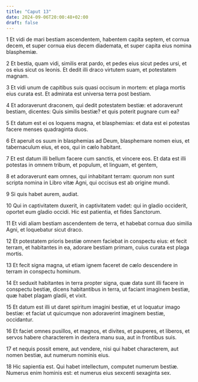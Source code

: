 ```yaml
---
title: "Caput 13"
date: 2024-09-06T20:00:48+02:00
draft: false
---
```



1 Et vidi de mari bestiam ascendentem, habentem capita septem, et cornua decem, et super cornua eius decem diademata, et super capita eius nomina blasphemiæ.

2 Et bestia, quam vidi, similis erat pardo, et pedes eius sicut pedes ursi, et os eius sicut os leonis. Et dedit illi draco virtutem suam, et potestatem magnam.

3 Et vidi unum de capitibus suis quasi occisum in mortem: et plaga mortis eius curata est. Et admirata est universa terra post bestiam.

4 Et adoraverunt draconem, qui dedit potestatem bestiæ: et adoraverunt bestiam, dicentes: Quis similis bestiæ? et quis poterit pugnare cum ea?

5 Et datum est ei os loquens magna, et blasphemias: et data est ei potestas facere menses quadraginta duos.

6 Et aperuit os suum in blasphemias ad Deum, blasphemare nomen eius, et tabernaculum eius, et eos, qui in cælo habitant.

7 Et est datum illi bellum facere cum sanctis, et vincere eos. Et data est illi potestas in omnem tribum, et populum, et linguam, et gentem,

8 et adoraverunt eam omnes, qui inhabitant terram: quorum non sunt scripta nomina in Libro vitæ Agni, qui occisus est ab origine mundi.

9 Si quis habet aurem, audiat.

10 Qui in captivitatem duxerit, in captivitatem vadet: qui in gladio occiderit, oportet eum gladio occidi. Hic est patientia, et fides Sanctorum.

11 Et vidi aliam bestiam ascendentem de terra, et habebat cornua duo similia Agni, et loquebatur sicut draco.

12 Et potestatem prioris bestiæ omnem faciebat in conspectu eius: et fecit terram, et habitantes in ea, adorare bestiam primam, cuius curata est plaga mortis.

13 Et fecit signa magna, ut etiam ignem faceret de cælo descendere in terram in conspectu hominum.

14 Et seduxit habitantes in terra propter signa, quæ data sunt illi facere in conspectu bestiæ, dicens habitantibus in terra, ut faciant imaginem bestiæ, quæ habet plagam gladii, et vixit.

15 Et datum est illi ut daret spiritum imagini bestiæ, et ut loquatur imago bestiæ: et faciat ut quicumque non adoraverint imaginem bestiæ, occidantur.

16 Et faciet omnes pusillos, et magnos, et divites, et pauperes, et liberos, et servos habere characterem in dextera manu sua, aut in frontibus suis.

17 et nequis possit emere, aut vendere, nisi qui habet characterem, aut nomen bestiæ, aut numerum nominis eius.

18 Hic sapientia est. Qui habet intellectum, computet numerum bestiæ. Numerus enim hominis est: et numerus eius sexcenti sexaginta sex.

